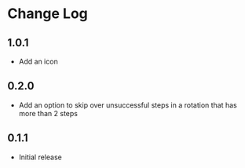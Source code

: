 # Change Log

## 1.0.1

- Add an icon
  
## 0.2.0

- Add an option to skip over unsuccessful steps in a rotation that has more than 2 steps

## 0.1.1

- Initial release